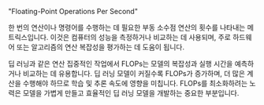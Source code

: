 "Floating-Point Operations Per Second"

한 번의 연산이나 명령어를 수행하는 데 필요한 부동 소수점 연산의 횟수를 나타내는 메트릭스입니다. 이것은 컴퓨터의 성능을 측정하거나 비교하는 데 사용되며, 주로 하드웨어 또는 알고리즘의 연산 복잡성을 평가하는 데 도움이 됩니다.

딥 러닝과 같은 연산 집중적인 작업에서 FLOPs는 모델의 복잡성과 실행 시간을 예측하거나 비교하는 데 유용합니다. 딥 러닝 모델이 커질수록 FLOPs가 증가하며, 더 많은 계산을 수행해야 하므로 학습 및 추론 속도에 영향을 미칩니다. FLOPs를 최소화하려는 노력은 모델을 가볍게 만들고 효율적인 딥 러닝 모델을 개발하는 중요한 부분입니다.